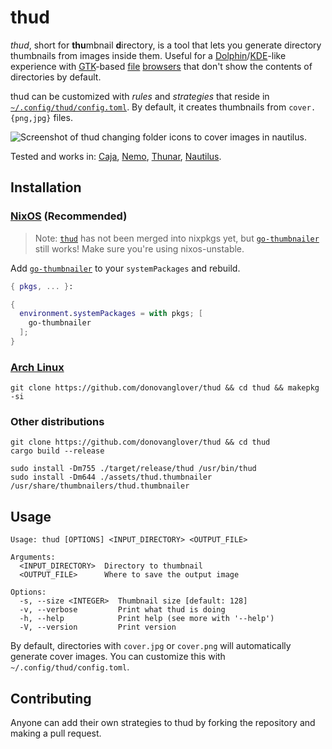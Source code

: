 # thud

*thud*, short for **thu**mbnail **d**irectory, is a tool that lets you generate directory thumbnails from images inside them. Useful for a [Dolphin](https://apps.kde.org/dolphin/)/[KDE](https://kde.org/)-like experience with [GTK](https://www.gtk.org/)-based [file](https://apps.gnome.org/Nautilus/) [browsers](https://docs.xfce.org/xfce/thunar/start) that don't show the contents of directories by default.

thud can be customized with *rules* and *strategies* that reside in [`~/.config/thud/config.toml`](./examples/config.toml). By default, it creates thumbnails from `cover.{png,jpg}` files.

![Screenshot of thud changing folder icons to cover images in nautilus.](./cover.png)

Tested and works in: [Caja](https://github.com/mate-desktop/caja), [Nemo](https://github.com/linuxmint/nemo), [Thunar](https://github.com/xfce-mirror/thunar), [Nautilus](https://github.com/GNOME/nautilus).

## Installation

### [NixOS](https://nixos.wiki/wiki/Overview_of_the_NixOS_Linux_distribution) (Recommended)

> Note: [`thud`](https://github.com/NixOS/nixpkgs/pull/249224) has not been merged into nixpkgs yet, but [`go-thumbnailer`](https://github.com/donovanglover/thud/tree/0.1.0) still works! Make sure you're using nixos-unstable.

Add [`go-thumbnailer`](https://search.nixos.org/packages?channel=unstable&query=go-thumbnailer) to your `systemPackages` and rebuild.

```nix
{ pkgs, ... }:

{
  environment.systemPackages = with pkgs; [
    go-thumbnailer
  ];
}
```

### [Arch Linux](https://archlinux.org/)

```fish
git clone https://github.com/donovanglover/thud && cd thud && makepkg -si
```

### Other distributions

```fish
git clone https://github.com/donovanglover/thud && cd thud
cargo build --release

sudo install -Dm755 ./target/release/thud /usr/bin/thud
sudo install -Dm644 ./assets/thud.thumbnailer /usr/share/thumbnailers/thud.thumbnailer
```

## Usage

```man
Usage: thud [OPTIONS] <INPUT_DIRECTORY> <OUTPUT_FILE>

Arguments:
  <INPUT_DIRECTORY>  Directory to thumbnail
  <OUTPUT_FILE>      Where to save the output image

Options:
  -s, --size <INTEGER>  Thumbnail size [default: 128]
  -v, --verbose         Print what thud is doing
  -h, --help            Print help (see more with '--help')
  -V, --version         Print version
```

By default, directories with `cover.jpg` or `cover.png` will automatically generate cover images. You can customize this with `~/.config/thud/config.toml`.

## Contributing

Anyone can add their own strategies to thud by forking the repository and making a pull request.
